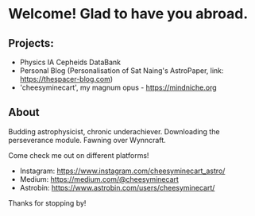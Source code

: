 # Welcome! Glad to have you abroad. 

## Projects: 
- Physics IA Cepheids DataBank
- Personal Blog (Personalisation of Sat Naing's AstroPaper, link: https://thespacer-blog.com)
- 'cheesyminecart', my magnum opus - https://mindniche.org

## About

Budding astrophysicist, chronic underachiever. Downloading the perseverance module. Fawning over Wynncraft. 

Come check me out on different platforms! 

- Instagram: https://www.instagram.com/cheesyminecart_astro/
- Medium: https://medium.com/@cheesyminecart
- Astrobin: https://www.astrobin.com/users/cheesyminecart/

Thanks for stopping by! 
<!--
**cheesyminecart/cheesyminecart** is a ✨ _special_ ✨ repository because its `README.md` (this file) appears on your GitHub profile.

Here are some ideas to get you started:

- 🔭 I’m currently working on ...
- 🌱 I’m currently learning ...
- 👯 I’m looking to collaborate on ...
- 🤔 I’m looking for help with ...
- 💬 Ask me about ...
- 📫 How to reach me: ...
- 😄 Pronouns: ...
- ⚡ Fun fact: ...
-->
